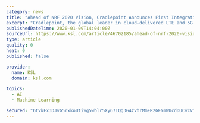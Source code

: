 ```yaml
---
category: news
title: "Ahead of NRF 2020 Vision, Cradlepoint Announces First Integration of Machine Learning into NetCloud Service to Enable Wireless SD-WAN"
excerpt: "Cradlepoint, the global leader in cloud-delivered LTE and 5G Ready wireless edge solutions, announced new machine learning capabilities for its NetCloud Service, just ahead of January’s National Retail Federation (NRF) 2020 Vision: Retail’s Big Show, the world’s largest retail expo. Designed to assist retail, enterprise and government ..."
publishedDateTime: 2020-01-09T14:04:00Z
sourceUrl: https://www.ksl.com/article/46702185/ahead-of-nrf-2020-vision-cradlepoint-announces-first-integration-of-machine-learning-into-netcloud-service-to-enable-wireless-sd-wan
type: article
quality: 0
heat: 0
published: false

provider:
  name: KSL
  domain: ksl.com

topics:
  - AI
  - Machine Learning

secured: "6tVkFx3DJvG5rxkoUtivg5wblr5Xy67IQg3G4zVhrMmER2GFYmWUcdDUCvcViuVaEJMtXUu1L5OC1wXi2CiYhCf5J8s/WZyuTWLPpORDg8eRyVw8kKb9rVJWwRUD9xIitawz++jEI9RN99NKqd9Rk+Btlobb4NaJ08+bvUnE9NG80r3QOHRL3iPcj7m2gc3ET+MtfCpuAp0gDu/higWy4T3Qv04ObjZC7d4wstpeKrXD5YWh12M7BgupNyLe0q8n0aHJbcjPrBgWKQruiZkvPg==;gvzripI2F0WhcoyN6p2M5w=="
---
```


